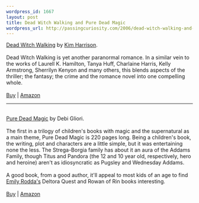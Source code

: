 ```yaml
--- 
wordpress_id: 1667
layout: post
title: Dead Witch Walking and Pure Dead Magic
wordpress_url: http://passingcuriosity.com/2006/dead-witch-walking-and-pure-dead-magic/
---
```

<a class="title" href="http://kimharrison.net/Dead%20Witch%20Walking.htm">Dead Witch Walking</a> by <a href="http://www.kimharrison.net/">Kim Harrison</a>.<br /><br />Dead Witch Walking is yet another paranormal romance. In a similar vein to the works of Laurell K. Hamilton, Tanya Huff, Charlaine Harris, Kelly Armstrong, Sherrilyn Kenyon and many others, this blends aspects of the thriller; the fantasy; the crime and the romance novel into one compelling whole. <br /><br /><a href="http://isbn.nu/0060572965">Buy</a> | <a href="http://www.amazon.com/gp/product/0060572965">Amazon</a><hr/><br /><a class="title" href="http://www.bloomsbury.com/BookCatalog/ProductItem.asp?sku=1121827">Pure Dead Magic</a> by Debi Gliori.<br /><br />The first in a trilogy of children's books with magic and the supernatural as a main theme, <span class="title">Pure Dead Magic</span> is 220 pages long. Being a children's book, the writing, plot and characters are a little simple, but it was entertaining none the less. The Strega-Borgia family has about it an aura of the Addams Family, though Titus and Pandora (the 12 and 10 year old, respectively, hero and heroine) aren't as idiosyncratic as Pugsley and Wednesday Addams.<br /><br />A good book, from a good author, it'll appeal to most kids of an age to find <a href="http://www.emilyrodda.com/">Emily Rodda's</a> <span class="title">Deltora Quest</span> and <span class="title">Rowan of Rin</span> books interesting.<br /><br /><a href="http://isbn.nu/0552547573">Buy</a> | <a href="http://www.amazon.com/gp/product/0552547573/">Amazon</a>
